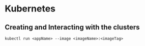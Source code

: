 # Kubernetes

## Creating and Interacting with the clusters

```
kubectl run <appName> --image <imageName>:<imageTag>
```

